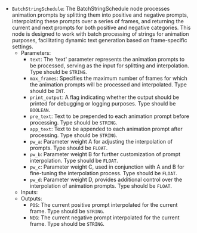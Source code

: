 - `BatchStringSchedule`: The BatchStringSchedule node processes animation prompts by splitting them into positive and negative prompts, interpolating these prompts over a series of frames, and returning the current and next prompts for both positive and negative categories. This node is designed to work with batch processing of strings for animation purposes, facilitating dynamic text generation based on frame-specific settings.
    - Parameters:
        - `text`: The 'text' parameter represents the animation prompts to be processed, serving as the input for splitting and interpolation. Type should be `STRING`.
        - `max_frames`: Specifies the maximum number of frames for which the animation prompts will be processed and interpolated. Type should be `INT`.
        - `print_output`: A flag indicating whether the output should be printed for debugging or logging purposes. Type should be `BOOLEAN`.
        - `pre_text`: Text to be prepended to each animation prompt before processing. Type should be `STRING`.
        - `app_text`: Text to be appended to each animation prompt after processing. Type should be `STRING`.
        - `pw_a`: Parameter weight A for adjusting the interpolation of prompts. Type should be `FLOAT`.
        - `pw_b`: Parameter weight B for further customization of prompt interpolation. Type should be `FLOAT`.
        - `pw_c`: Parameter weight C, used in conjunction with A and B for fine-tuning the interpolation process. Type should be `FLOAT`.
        - `pw_d`: Parameter weight D, provides additional control over the interpolation of animation prompts. Type should be `FLOAT`.
    - Inputs:
    - Outputs:
        - `POS`: The current positive prompt interpolated for the current frame. Type should be `STRING`.
        - `NEG`: The current negative prompt interpolated for the current frame. Type should be `STRING`.
